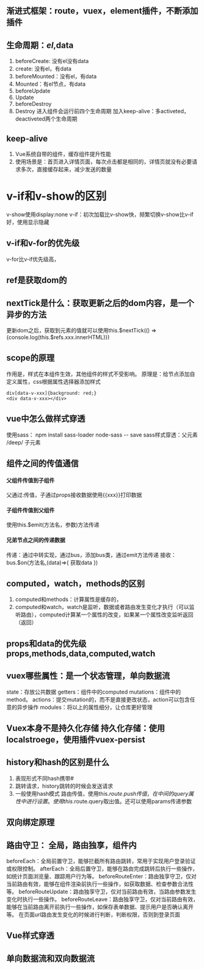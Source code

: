## 渐进式框架：route，vuex，element插件，不断添加插件
## 生命周期：$el,$data
1. beforeCreate: 没有el没有data
2. create: 没有el，有data
3. beforeMounted：没有el，有data
4. Mounted：有el节点，有data
5. beforeUpdate
6. Update
7. beforeDestroy
8. Destroy
进入组件会运行前四个生命周期
加入keep-alive：多activeted，deactiveted两个生命周期

## keep-alive
1. Vue系统自带的组件，缓存组件提升性能
2. 使用场景是：首页进入详情页面，每次点击都是相同的，详情页就没有必要请求多次，直接缓存起来，减少发送的数量

# v-if和v-show的区别
v-show使用display:none
v-if：初次加载比v-show快，频繁切换v-show比v-if好，使用显示隐藏

## v-if和v-for的优先级
v-for比v-if优先级高，

## ref是获取dom的
## nextTick是什么：获取更新之后的dom内容，是一个异步的方法
更新dom之后，获取到元素的值就可以使用this.$nextTick(() => {console.log(this.$refs.xxx.innerHTML)})

## scope的原理
作用是，样式在本组件生效，其他组件的样式不受影响。
原理是：给节点添加自定义属性，css根据属性选择器添加样式
```
div[data-v-xxx]{background: red;}
<div data-v-xxx></div>
```
## vue中怎么做样式穿透
使用sass： npm install sass-loader node-sass -- save
sass样式穿透：父元素 /deep/ 子元素

## 组件之间的传值通信
#### 父组件传值到子组件
父通过:传值，子通过props接收数据使用{{xxx}}打印数据
#### 子组件传值到父组件
使用this.$emit(方法名，参数)方法传递
#### 兄弟节点之间的传递数据
传递：通过中转实现，通过bus，添加bus类，通过emit方法传递
接收：bus.$on(方法名,(data)=>{  获取data  })

## computed，watch，methods的区别
1. computed和methods：计算属性是缓存的，
2. computed和watch，watch是监听，数据或者路由发生变化才执行（可以监听路由），computed计算某一个属性的改变，如果某一个属性改变监听返回（返回）

## props和data的优先级       props,methods,data,computed,watch

## vuex哪些属性：是一个状态管理，单向数据流
state：存放公共数据
getters：组件中的computed
mutations：组件中的method。
actions：提交mutation的，而不是直接更改状态，action可以包含任意的异步操作
modules：将以上的属性细分，让仓库更好管理

## Vuex本身不是持久化存储      持久化存储：使用localstroege，使用插件vuex-persist
## history和hash的区别是什么
1. 表现形式不同hash携带#
2. 跳转请求，history跳转的时候会发送请求
3. 一般使用hash模式
路由传值，使用this.$route.push传值，在中间的query属性中进行设置。使用this.$route.query取出值。还可以使用params传递参数

## 双向绑定原理

## 路由守卫： 全局，路由独享，组件内
beforeEach：全局前置守卫，能够拦截所有路由跳转，常用于实现用户登录验证或权限控制。
afterEach：全局后置守卫，能够在路由完成跳转后执行一些操作，如统计页面浏览量、跟踪用户行为等。
beforeRouteEnter：路由独享守卫，仅对当前路由有效，能够在组件渲染前执行一些操作，如获取数据、检查参数合法性等。
beforeRouteUpdate：路由独享守卫，仅对当前路由有效，当路由参数发生变化时执行一些操作。
beforeRouteLeave：路由独享守卫，仅对当前路由有效，能够在当前路由离开前执行一些操作，如保存表单数据、提示用户是否确认离开等。
在页面url路由发生变化的时候进行判断，判断权限，否则到登录页面

## Vue样式穿透

## 单向数据流和双向数据流
